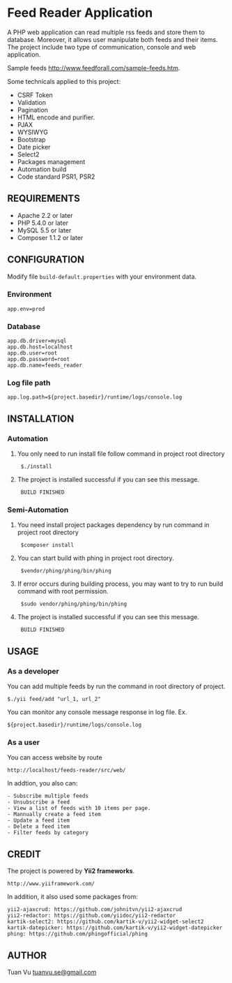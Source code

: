 Feed Reader Application
============================

A PHP web application can read multiple rss feeds and store them to database. Moreover, it allows user manipulate both feeds and their items. The project include two type of communication, console and web application.

Sample feeds http://www.feedforall.com/sample-feeds.htm. 

Some technicals applied to this project:
- CSRF Token
- Validation
- Pagination
- HTML encode and purifier.
- PJAX
- WYSIWYG
- Bootstrap
- Date picker
- Select2
- Packages management
- Automation build
- Code standard PSR1, PSR2

REQUIREMENTS
------------
- Apache 2.2 or later
- PHP 5.4.0 or later
- MySQL 5.5 or later
- Composer 1.1.2 or later

CONFIGURATION
-------------
Modify file `build-default.properties` with your environment data.

### Environment

    app.env=prod

### Database

    app.db.driver=mysql
    app.db.host=localhost
    app.db.user=root
    app.db.password=root
    app.db.name=feeds_reader

### Log file path

    app.log.path=${project.basedir}/runtime/logs/console.log

INSTALLATION
------------
### Automation
1. You only need to run install file follow command in project root directory

        $./install

2. The project is installed successful if you can see this message.

        BUILD FINISHED

### Semi-Automation
1. You need install project packages dependency by run command in project root directory

        $composer install

2. You can start build with phing in project root directory.

        $vendor/phing/phing/bin/phing

3. If error occurs during building process, you may want to try to run build command with root permission.

        $sudo vendor/phing/phing/bin/phing

4. The project is installed successful if you can see this message.

        BUILD FINISHED

USAGE
-----
### As a developer

You can add multiple feeds by run the command in root directory of project.

    $./yii feed/add "url_1, url_2"

You can monitor any console message response in log file. Ex.

    ${project.basedir}/runtime/logs/console.log
### As a user

You can access website by route

    http://localhost/feeds-reader/src/web/

In addtion, you also can:

    - Subscribe multiple feeds
    - Unsubscribe a feed
    - View a list of feeds with 10 items per page.
    - Mannually create a feed item
    - Update a feed item
    - Delete a feed item
    - Filter feeds by category

CREDIT
------
The project is powered by **Yii2 frameworks**.

    http://www.yiiframework.com/

In addition, it also used some packages from:

    yii2-ajaxcrud: https://github.com/johnitvn/yii2-ajaxcrud
    yii2-redactor: https://github.com/yiidoc/yii2-redactor
    kartik-select2: https://github.com/kartik-v/yii2-widget-select2
    kartik-datepicker: https://github.com/kartik-v/yii2-widget-datepicker
    phing: https://github.com/phingofficial/phing

AUTHOR
------
Tuan Vu tuanvu.se@gmail.com
